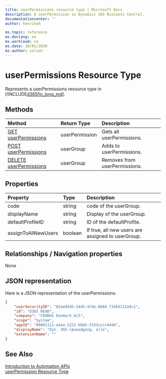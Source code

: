 ```yaml
---
title: userPermissions resource type | Microsoft Docs
description: A userPermission in Dynamics 365 Business Central.
documentationcenter: ''
author: henrikwh

ms.topic: reference
ms.devlang: na
ms.workload: na
ms.date: 10/01/2020
ms.author: solsen
---
```


# userPermissions Resource Type
Represents a userPermissions resource type in [!INCLUDE[d365fin_long_md](../developer/includes/d365fin_long_md.md)].

## Methods
| Method         | Return Type  |Description|
|:---------------|:-------------|:----------|
|[GET userPermissions](dynamics-microsoft-automation-userpermission-get.md)|userPermission|Gets all userPermissions.|
|[POST userPermissions](dynamics-microsoft-automation-userpermission-post.md)|userGroup|Adds to userPermissions.|
|[DELETE userPermissions](dynamics-microsoft-automation-userpermission-delete.md)|userGroup|Removes from userPermissions.|

## Properties

| Property | Type |Description                             |
|:----------------|:-----|:--------------------------------|
|code             |string  |code of the userGroup.|
|displayName      |string|Display of the userGroup.|
|defaultProfileID |string|ID of the defaultProfile.|
|assignToAllNewUsers|boolean|If true, all new users are assigned to userGroup.|

## Relationships / Navigation properties
None

## JSON representation

Here is a JSON representation of the userPermissions.

```json
{
    "userSecurityID": "82ae94d5-3445-47de-8668-714b5113a9c2",
    "id": "D365 READ",
    "company": "CRONUS Danmark A/S",
    "scope": "System",
    "appID": "00001111-aaaa-2222-bbbb-3333cccc4444",
    "displayName": "Dyn. 365-læseadgang, alle",
    "extensionName": ""
}
```

<!-- 
## EDM metadata

```xml
<EntityType Name="userGroupMember">
                <Key>
                    <PropertyRef Name="code" />
                    <PropertyRef Name="userSecurityID" />
                    <PropertyRef Name="companyName" />
                </Key>
                <Property Name="code" Type="Edm.String" Nullable="false" MaxLength="20" />
                <Property Name="userSecurityID" Type="Edm.Guid" Nullable="false" />
                <Property Name="companyName" Type="Edm.String" Nullable="false" MaxLength="30" />
                <Property Name="displayName" Type="Edm.String" MaxLength="50" />
                <NavigationProperty Name="userGroup" Type="Microsoft.NAV.userGroup" ContainsTarget="true" />
                <NavigationProperty Name="user" Type="Microsoft.NAV.user" ContainsTarget="true" />
                <NavigationProperty Name="automationCompany" Type="Microsoft.NAV.automationCompany" ContainsTarget="true" />
            </EntityType>

```
 -->
## See Also 
[Introduction to Automation APIs](itpro-introduction-to-automation-apis.md)  
[userPermission Resource Type](dynamics-microsoft-automation-userpermission.md)  
